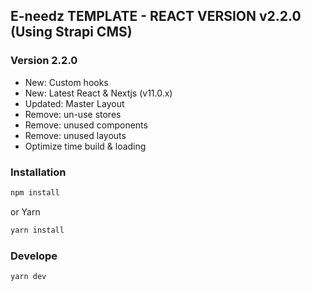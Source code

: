 ## E-needz TEMPLATE - REACT VERSION v2.2.0 (Using Strapi CMS)

### Version 2.2.0

-   New: Custom hooks
-   New: Latest React & Nextjs (v11.0.x)
-   Updated: Master Layout
-   Remove: un-use stores
-   Remove: unused components
-   Remove: unused layouts
-   Optimize time build & loading

### Installation

```bash
npm install
```

or Yarn

```bash
yarn install
```

### Develope

```bash
yarn dev
```